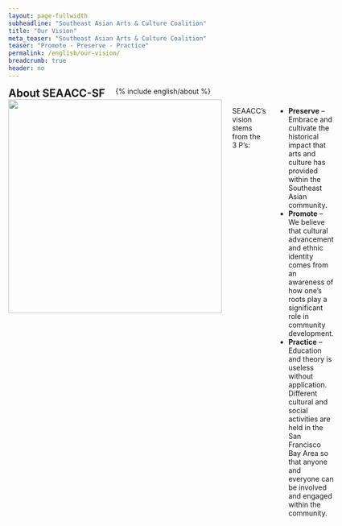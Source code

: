 ```yaml
---
layout: page-fullwidth
subheadline: "Southeast Asian Arts & Culture Coalition"
title: "Our Vision"
meta_teaser: "Southeast Asian Arts & Culture Coalition"
teaser: "Promote - Preserve - Practice"
permalink: /english/our-vision/
breadcrumb: true
header: no
---
```

<!--more-->
<div class="row">
<div class="bible-index medium-4 medium-push-8 columns">
<h2 style="margin: 0px">About SEAACC-SF</h2>
        {% include english/about %}
</div><!-- /.medium-4.columns -->
<div class="medium-8 medium-pull-4 columns" markdown="1">
<img width="424" src="{{ site.urlimg }}seaacc-logo.png">

SEAACC’s vision stems from the 3 P’s:

- <strong>Preserve</strong> – Embrace and cultivate the historical impact that arts and culture has provided within the Southeast Asian community.
- <strong>Promote</strong> – We believe that cultural advancement and ethnic identity comes from an awareness of how one’s roots play a significant role in community development. 
- <strong>Practice</strong> – Education and theory is useless without application. Different cultural and social activities are held in the San Francisco Bay Area so that anyone and everyone can be involved and engaged within the community.

</div><!-- /.row -->
